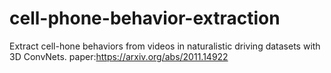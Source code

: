 # cell-phone-behavior-extraction
Extract cell-hone behaviors from videos in naturalistic driving datasets with 3D ConvNets.
paper:https://arxiv.org/abs/2011.14922
